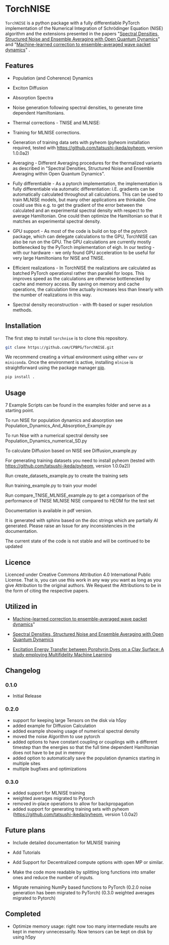 # TorchNISE

`TorchNISE` is a python package with a fully differentiable PyTorch implementation of the Numerical Integration of Schrödinger Equation (NISE) algorithm and the extensions presented in the papers "[Spectral Densities, Structured Noise and Ensemble Averaging with Open Quantum Dynamics](https://doi.org/10.1063/5.0224807)" and "[Machine-learned correction to ensemble-averaged wave packet dynamics](https://doi.org/10.1063/5.0166694)" .

## Features

- Population (and Coherence) Dynamics 

- Exciton Diffusion

- Absorption Spectra

- Noise generation following spectral densities, to generate time dependent Hamiltonians.

- Thermal corrections - TNISE and MLNISE: 

- Training for MLNISE corrections. 

- Generation of training data sets with pyheom (pyheom installation required, tested with https://github.com/tatsushi-ikeda/pyheom, version 1.0.0a2)

- Averaging - Different Averaging procedures for the thermalized variants as described in "Spectral Densities, Structured Noise and Ensemble Averaging within Open
Quantum Dynamics".

- Fully differentiable - As a pytorch implementation, the implementation is fully differentiable via automatic differentiation: i.E. gradients can be automatically calculated throughout all calculations. This can be used to train MLNISE models, but many other applications are thinkable. One could use this e.g. to get the gradient of the error between the calculated and an experimental spectral density with respect to the average Hamiltonian. One could then optimize the Hamiltonian so that it matches an experimental spectral density.

- GPU support - As most of the code is build on top of the pytorch package, which can delegate calculations to the GPU, TorchNISE can also be run on the GPU. The GPU calculations are currently mostly bottlenecked by the PyTorch implementation of eigh. In our testing - with our hardware - we only found GPU acceleration to be useful for very large Hamiltonians for NISE and TNISE. 

- Efficient realizations - In TorchNISE the realizations are calculated as batched PyTorch operationsl rather than parallel for loops. This improves speed as the calculations are otherwise bottlenecked by cache and memory access. By saving on memory and cache operations, the calculation time actually increases less than linearly with the number of realizations in this way.

- Spectral density reconstruction - with fft-based or super resolution methods.

## Installation

The first step to install `torchnise` is to clone this repository.

```bash
git clone https://github.com/CPBPG/TorchNISE.git
```

We recommend creating a virtual environment using either `venv` or `miniconda`. Once the environment is active, installing `mlnise` is straightforward using the package manager [pip](https://pip.pypa.io/en/stable/).

```bash
pip install .
```

## Usage

7 Example Scripts can be found in the examples folder and serve as a starting point.

To run NISE for population dynamics and absorption see Population_Dynamics_And_Absorption_Example.py

To run Nise with a numerical spectral density see Population_Dynamics_numerical_SD.py

To calculate Diffusion based on NISE see Diffusion_example.py

For generating training datasets you need to install pyheom (tested with https://github.com/tatsushi-ikeda/pyheom, version 1.0.0a2))

Run create_datasets_example.py to create the training sets

Run training_example.py to train your model

Run compare_TNISE_MLNISE_example.py to get a comparison of the performance of TNISE MLNISE NISE compared to HEOM for the test set

Documentation is available in pdf version.

It is generated with sphinx based on the doc strings which are partially AI generated. Please raise an Issue for any inconsistencies in the documentation.

The current state of the code is not stable and will be continued to be updated

## Licence

Licenced under Creative Commons Attribution 4.0 International Public License. 
That is, you can use this work in any way you want as long as you give Attribution to the original authors.
We Request the Attributions to be in the form of citing the respective papers.

## Utilized in 

- [Machine-learned correction to ensemble-averaged wave packet dynamics](https://doi.org/10.1063/5.0166694)"

- [Spectral Densities, Structured Noise and Ensemble Averaging with Open Quantum Dynamics](https://doi.org/10.1063/5.0224807)

- [Excitation Energy Transfer between Porphyrin Dyes on a Clay Surface: A study employing Multifidelity Machine Learning](https://arxiv.org/abs/2410.20551)

## Changelog

### 0.1.0

- Initial Release

### 0.2.0

- support for keeping large Tensors on the disk via h5py
- added example for Diffusion Calculation
- added example showing usage of numerical spectral density
- moved the noise Algorithm to use pytorch
- added options to have constant coupling or couplings with a different timestep than the energies so that the full time dependent Hamiltonian does not have to be put in memory
- added option to automatically save the population dynamics starting in multiple sites
- multiple bugfixes and optimizations

### 0.3.0

- added support for MLNISE training
- weighted averages migrated to Pytorch
- removed in-place operations to allow for backpropagation
- added support for generating training sets with pyheom (https://github.com/tatsushi-ikeda/pyheom, version 1.0.0a2)

## Future plans

- Include detailed documentation for MLNISE training

- Add Tutorials

- Add Support for Decentralized compute options with open MP or similar.

- Make the code more readable by splitting long functions into smaller ones and reduce the number of inputs.

- Migrate remaining NumPy based functions to PyTorch
(0.2.0 noise generation has been migrated to PyTorch)
(0.3.0 weighted averages migrated to Pytorch)

## Completed

- Optimize memory usage: right now too many intermediate results are kept in memory unnecessarily.
Now tensors can be kept on disk by using h5py




